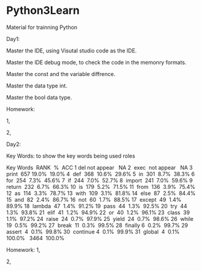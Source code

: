 # Python3Learn
Material for trainning Python

Day1:

Master the IDE, using Visutal studio code as the IDE.

Master the IDE debug mode, to check the code in the memonry formats.

Master the const and the variable diffrence.

Master the data type int.

Master the bool data type.

Homework:

1,

2, 

Day2: 

Key Words: to show the key words being used roles

 Key    Words   RANK     %      ACC
 1      del     not appear      NA
 2      exec    not appear      NA
 3      print   657     19.0%   19.0%
 4      def     368     10.6%   29.6%
 5      in      301     8.7%    38.3%
 6      for     254     7.3%    45.6%
 7      if      244     7.0%    52.7%
 8      import  241     7.0%    59.6%
 9      return  232     6.7%    66.3%
 10     is      179     5.2%    71.5%
 11     from    136     3.9%    75.4%
 12     as      114     3.3%    78.7%
 13     with    109     3.1%    81.8%
 14     else    87      2.5%    84.4%
 15     and     82      2.4%    86.7%
 16     not     60      1.7%    88.5%
 17     except  49      1.4%    89.9%
 18     lambda  47      1.4%    91.2%
 19     pass    44      1.3%    92.5%
 20     try     44      1.3%    93.8%
 21     elif    41      1.2%    94.9%
 22     or      40      1.2%    96.1%
 23     class   39      1.1%    97.2%
 24     raise   24      0.7%    97.9%
 25     yield   24      0.7%    98.6%
 26     while   19      0.5%    99.2%
 27     break   11      0.3%    99.5%
 28     finally 6       0.2%    99.7%
 29     assert  4       0.1%    99.8%
 30     continue 4      0.1%    99.9%
 31     global   4      0.1%    100.0%  
                3464    100.0% 

Homework:
1,

2,

